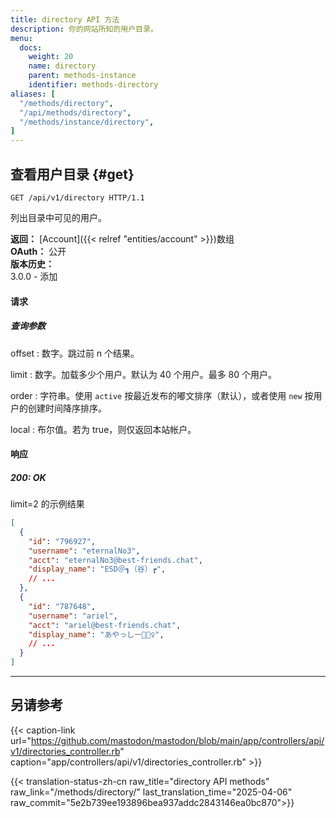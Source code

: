 ```yaml
---
title: directory API 方法
description: 你的网站所知的用户目录。
menu:
  docs:
    weight: 20
    name: directory
    parent: methods-instance
    identifier: methods-directory
aliases: [
  "/methods/directory",
  "/api/methods/directory",
  "/methods/instance/directory",
]
---
```


<style>
#TableOfContents ul ul ul {display: none}
</style>

## 查看用户目录 {#get}

```http
GET /api/v1/directory HTTP/1.1
```

列出目录中可见的用户。

**返回：** [Account]({{< relref "entities/account" >}})数组\
**OAuth：** 公开\
**版本历史：**\
3.0.0 - 添加

#### 请求

##### 查询参数

offset
: 数字。跳过前 n 个结果。

limit
: 数字。加载多少个用户。默认为 40 个用户。最多 80 个用户。

order
: 字符串。使用 `active` 按最近发布的嘟文排序（默认），或者使用 `new` 按用户的创建时间降序排序。

local
: 布尔值。若为 true，则仅返回本站帐户。

#### 响应
##### 200: OK

limit=2 的示例结果

```json
[
  {
    "id": "796927",
    "username": "eternalNo3",
    "acct": "eternalNo3@best-friends.chat",
    "display_name": "ESD＠┓（谷）┏",
    // ...
  },
  {
    "id": "787648",
    "username": "ariel",
    "acct": "ariel@best-friends.chat",
    "display_name": "あやっしー🧜🏻‍♀️",
    // ...
  }
]
```

---

## 另请参考

{{< caption-link url="https://github.com/mastodon/mastodon/blob/main/app/controllers/api/v1/directories_controller.rb" caption="app/controllers/api/v1/directories_controller.rb" >}}

{{< translation-status-zh-cn raw_title="directory API methods" raw_link="/methods/directory/" last_translation_time="2025-04-06" raw_commit="5e2b739ee193896bea937addc2843146ea0bc870">}}
